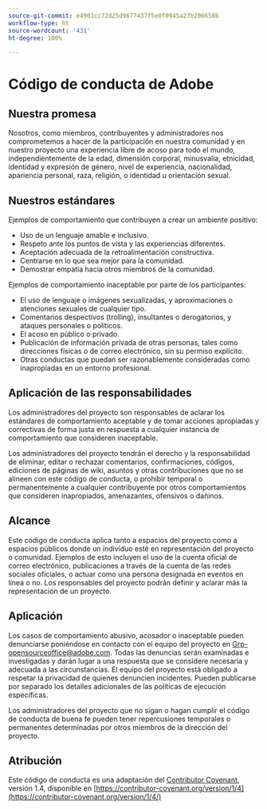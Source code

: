 ```yaml
---
source-git-commit: e4901cc72d25d9677437f5e0f0945a27b206650b
workflow-type: ht
source-wordcount: '431'
ht-degree: 100%

---
```

# Código de conducta de Adobe

## Nuestra promesa

Nosotros, como miembros, contribuyentes y administradores nos comprometemos a
hacer de la participación en nuestra comunidad y en nuestro proyecto una
experiencia libre de acoso para todo el mundo, independientemente de la edad, dimensión corporal,
minusvalía, etnicidad, identidad y expresión de género, nivel de experiencia,
nacionalidad, apariencia personal, raza, religión, o identidad u
orientación sexual.

## Nuestros estándares

Ejemplos de comportamiento que contribuyen a crear un ambiente positivo:

* Uso de un lenguaje amable e inclusivo.
* Respeto ante los puntos de vista y las experiencias diferentes.
* Aceptación adecuada de la retroalimentación constructiva.
* Centrarse en lo que sea mejor para la comunidad.
* Demostrar empatía hacia otros miembros de la comunidad.

Ejemplos de comportamiento inaceptable por parte de los participantes:

* El uso de lenguaje o imágenes sexualizadas, y aproximaciones o
atenciones sexuales de cualquier tipo.
* Comentarios despectivos (trolling), insultantes o derogatorios, y ataques personales o políticos.
* El acoso en público o privado.
* Publicación de información privada de otras personas, tales como direcciones físicas o de correo electrónico, sin su permiso explícito.
* Otras conductas que puedan ser razonablemente consideradas como inapropiadas en un entorno profesional.

## Aplicación de las responsabilidades

Los administradores del proyecto son responsables de aclarar los estándares de
comportamiento aceptable y de tomar acciones apropiadas y correctivas de
forma justa en respuesta a cualquier instancia de comportamiento que consideren inaceptable.

Los administradores del proyecto tendrán el derecho y la responsabilidad de
eliminar, editar o rechazar comentarios, confirmaciones, códigos, ediciones de páginas de wiki, asuntos y otras contribuciones
que no se alineen con este código de conducta, o prohibir temporal o
permanentemente a cualquier contribuyente por otros comportamientos que consideren inapropiados,
amenazantes, ofensivos o dañinos.

## Alcance

Este código de conducta aplica tanto a espacios del proyecto como a espacios
públicos donde un individuo esté en representación del proyecto o comunidad. Ejemplos de
esto incluyen el uso de la cuenta oficial de
correo electrónico, publicaciones a través de la cuenta de las redes sociales oficiales, o actuar como una persona designada en eventos en línea o no. Los responsables del proyecto podrán definir y aclarar más la representación de un proyecto.

## Aplicación

Los casos de comportamiento abusivo, acosador o inaceptable pueden denunciarse poniéndose en contacto con el equipo del proyecto en Grp-opensourceoffice@adobe.com. Todas 
las denuncias serán examinadas e investigadas y darán lugar a una respuesta que
se considere necesaria y adecuada a las circunstancias. El equipo del proyecto está
obligado a respetar la privacidad de quienes denuncien incidentes.
Pueden publicarse por separado los detalles adicionales de las políticas de ejecución específicas.

Los administradores del proyecto que no sigan o hagan cumplir el código de conducta de buena fe
pueden tener repercusiones temporales o permanentes determinadas por otros
miembros de la dirección del proyecto.

## Atribución

Este código de conducta es una adaptación del [Contributor Covenant](https://contributor-covenant.org), versión 1.4,
disponible en [https://contributor-covenant.org/version/1/4](https://contributor-covenant.org/version/1/4/)
